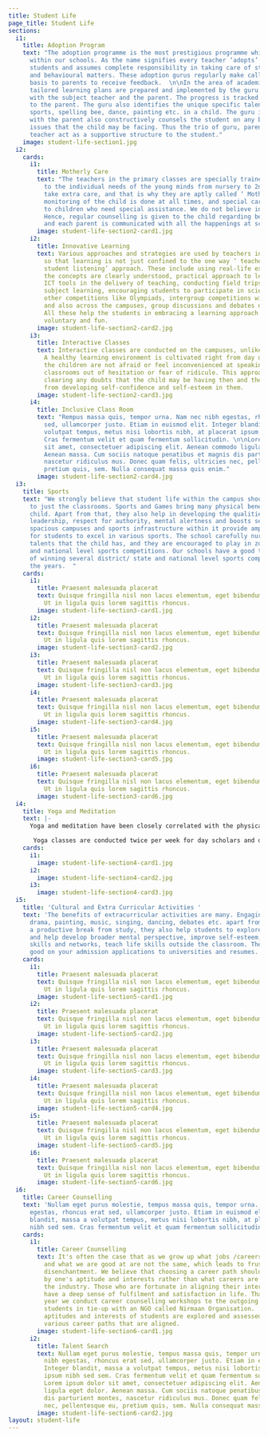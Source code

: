 ```yaml
---
title: Student Life
page_title: Student Life
sections:
  i1:
    title: Adoption Program
    text: "The adoption programme is the most prestigious programme which we implement
      within our schools. As the name signifies every teacher ‘adopts’ around 15-20
      students and assumes complete responsibility in taking care of students in academic
      and behavioural matters. These adoption gurus regularly make calls on a fortnightly
      basis to parents to receive feedback.  \n\nIn the area of academics, individually
      tailored learning plans are prepared and implemented by the guru in coordination
      with the subject teacher and the parent. The progress is tracked daily and communicated
      to the parent. The guru also identifies the unique specific talents be it in
      sports, spelling bee, dance, painting etc. in a child. The guru in coordination
      with the parent also constructively counsels the student on any behavioural
      issues that the child may be facing. Thus the trio of guru, parent and subject
      teacher act as a supportive structure to the student."
    image: student-life-section1.jpg
  i2:
    cards:
      i1:
        title: Motherly Care
        text: "The teachers in the primary classes are specially trained to be sensitive
          to the individual needs of the young minds from nursery to 2nd class. Teachers
          take extra care, and that is why they are aptly called ‘ Mother teachers’.\n\nComplete
          monitoring of the child is done at all times, and special care is given
          to children who need special assistance. We do not believe in physical punishments.
          Hence, regular counselling is given to the child regarding behavioural issues,
          and each parent is communicated with all the happenings at school. "
        image: student-life-section2-card1.jpg
      i2:
        title: Innovative Learning
        text: Various approaches and strategies are used by teachers in our schools
          so that learning is not just confined to the one way ‘ teacher teaching-
          student listening’ approach. These include using real-life examples so that
          the concepts are clearly understood, practical approach to learning, using
          ICT tools in the delivery of teaching, conducting field trips related to
          subject learning, encouraging students to participate in science fairs and
          other competitions like Olympiads, intergroup competitions within the class
          and also across the campuses, group discussions and debates on issues etc.
          All these help the students in embracing a learning approach which is innovative,
          voluntary and fun.
        image: student-life-section2-card2.jpg
      i3:
        title: Interactive Classes
        text: Interactive classes are conducted on the campuses, unlike other schools.
          A healthy learning environment is cultivated right from day one in which
          the children are not afraid or feel inconvenienced at speaking up in the
          classrooms out of hesitation or fear of ridicule. This approach helps in
          clearing any doubts that the child may be having then and there itself apart
          from developing self-confidence and self-esteem in them.
        image: student-life-section2-card3.jpg
      i4:
        title: Inclusive Class Room
        text: "Rempus massa quis, tempor urna. Nam nec nibh egestas, rhoncus erat
          sed, ullamcorper justo. Etiam in euismod elit. Integer blandit, massa a
          volutpat tempus, metus nisi lobortis nibh, at placerat ipsum nibh sed sem.
          Cras fermentum velit et quam fermentum sollicitudin. \n\nLorem ipsum dolor
          sit amet, consectetuer adipiscing elit. Aenean commodo ligula eget dolor.
          Aenean massa. Cum sociis natoque penatibus et magnis dis parturient montes,
          nascetur ridiculus mus. Donec quam felis, ultricies nec, pellentesque eu,
          pretium quis, sem. Nulla consequat massa quis enim."
        image: student-life-section2-card4.jpg
  i3:
    title: Sports
    text: "We strongly believe that student life within the campus should not be confined
      to just the classrooms. Sports and Games bring many physical benefits to the
      child. Apart from that, they also help in developing the qualities of team spirit,
      leadership, respect for authority, mental alertness and boosts self-confidence.\n\nOur
      spacious campuses and sports infrastructure within it provide ample opportunities
      for students to excel in various sports. The school carefully nurtures any unique
      talents that the child has, and they are encouraged to play in zonal/district/state
      and national level sports competitions. Our schools have a good track record
      of winning several district/ state and national level sports competitions over
      the years.  "
    cards:
      i1:
        title: Praesent malesuada placerat
        text: Quisque fringilla nisl non lacus elementum, eget bibendum orci ornare.
          Ut in ligula quis lorem sagittis rhoncus.
        image: student-life-section3-card1.jpg
      i2:
        title: Praesent malesuada placerat
        text: Quisque fringilla nisl non lacus elementum, eget bibendum orci ornare.
          Ut in ligula quis lorem sagittis rhoncus.
        image: student-life-section3-card2.jpg
      i3:
        title: Praesent malesuada placerat
        text: Quisque fringilla nisl non lacus elementum, eget bibendum orci ornare.
          Ut in ligula quis lorem sagittis rhoncus.
        image: student-life-section3-card3.jpg
      i4:
        title: Praesent malesuada placerat
        text: Quisque fringilla nisl non lacus elementum, eget bibendum orci ornare.
          Ut in ligula quis lorem sagittis rhoncus.
        image: student-life-section3-card4.jpg
      i5:
        title: Praesent malesuada placerat
        text: Quisque fringilla nisl non lacus elementum, eget bibendum orci ornare.
          Ut in ligula quis lorem sagittis rhoncus.
        image: student-life-section3-card5.jpg
      i6:
        title: Praesent malesuada placerat
        text: Quisque fringilla nisl non lacus elementum, eget bibendum orci ornare.
          Ut in ligula quis lorem sagittis rhoncus.
        image: student-life-section3-card6.jpg
  i4:
    title: Yoga and Meditation
    text: |-
      Yoga and meditation have been closely correlated with the physical, mental and spiritual development of an individual. That is why we have included both these in our daily campus routines. Every day in the morning, there is a short 10-minute meditation session done by all the children and staff in the classroom.

       Yoga classes are conducted twice per week for day scholars and daily in the morning for residential students. Apart from this, we also do summer yoga camps every year at the Bachupally campus.
    cards:
      i1:
        image: student-life-section4-card1.jpg
      i2:
        image: student-life-section4-card2.jpg
      i3:
        image: student-life-section4-card3.jpg
  i5:
    title: 'Cultural and Extra Curricular Activities '
    text: 'The benefits of extracurricular activities are many. Engaging in sports,
      drama, painting, music, singing, dancing, debates etc. apart from providing
      a productive break from study, they also help students to explore their interests
      and help develop broader mental perspective, improve self-esteem, improve social
      skills and networks, teach life skills outside the classroom. They also look
      good on your admission applications to universities and resumes. '
    cards:
      i1:
        title: Praesent malesuada placerat
        text: Quisque fringilla nisl non lacus elementum, eget bibendum orci ornare.
          Ut in ligula quis lorem sagittis rhoncus.
        image: student-life-section5-card1.jpg
      i2:
        title: Praesent malesuada placerat
        text: Quisque fringilla nisl non lacus elementum, eget bibendum orci ornare.
          Ut in ligula quis lorem sagittis rhoncus.
        image: student-life-section5-card2.jpg
      i3:
        title: Praesent malesuada placerat
        text: Quisque fringilla nisl non lacus elementum, eget bibendum orci ornare.
          Ut in ligula quis lorem sagittis rhoncus.
        image: student-life-section5-card3.jpg
      i4:
        title: Praesent malesuada placerat
        text: Quisque fringilla nisl non lacus elementum, eget bibendum orci ornare.
          Ut in ligula quis lorem sagittis rhoncus.
        image: student-life-section5-card4.jpg
      i5:
        title: Praesent malesuada placerat
        text: Quisque fringilla nisl non lacus elementum, eget bibendum orci ornare.
          Ut in ligula quis lorem sagittis rhoncus.
        image: student-life-section5-card5.jpg
      i6:
        title: Praesent malesuada placerat
        text: Quisque fringilla nisl non lacus elementum, eget bibendum orci ornare.
          Ut in ligula quis lorem sagittis rhoncus.
        image: student-life-section5-card6.jpg
  i6:
    title: Career Counselling
    text: 'Nullam eget purus molestie, tempus massa quis, tempor urna. Nam nec nibh
      egestas, rhoncus erat sed, ullamcorper justo. Etiam in euismod elit. Integer
      blandit, massa a volutpat tempus, metus nisi lobortis nibh, at placerat ipsum
      nibh sed sem. Cras fermentum velit et quam fermentum sollicitudin. '
    cards:
      i1:
        title: Career Counselling
        text: It's often the case that as we grow up what jobs /careers we are in
          and what we are good at are not the same, which leads to frustration and
          disenchantment. We believe that choosing a career path should be determined
          by one's aptitude and interests rather than what careers are ticking in
          the industry. Those who are fortunate in aligning their interests and vocations
          have a deep sense of fulfilment and satisfaction in life. That's why every
          year we conduct career counselling workshops to the outgoing 10th class
          students in tie-up with an NGO called Nirmaan Organisation.  Wherein the
          aptitudes and interests of students are explored and assessed, and we suggest
          various career paths that are aligned.
        image: student-life-section6-card1.jpg
      i2:
        title: Talent Search
        text: Nullam eget purus molestie, tempus massa quis, tempor urna. Nam nec
          nibh egestas, rhoncus erat sed, ullamcorper justo. Etiam in euismod elit.
          Integer blandit, massa a volutpat tempus, metus nisi lobortis nibh, at placerat
          ipsum nibh sed sem. Cras fermentum velit et quam fermentum sollicitudin.
          Lorem ipsum dolor sit amet, consectetuer adipiscing elit. Aenean commodo
          ligula eget dolor. Aenean massa. Cum sociis natoque penatibus et magnis
          dis parturient montes, nascetur ridiculus mus. Donec quam felis, ultricies
          nec, pellentesque eu, pretium quis, sem. Nulla consequat massa quis enim.
        image: student-life-section6-card2.jpg
layout: student-life
---
```



